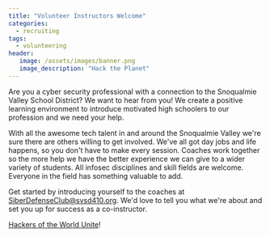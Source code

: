 ```yaml
---
title: "Volunteer Instructors Welcome"
categories:
  - recruiting
tags:
  - volunteering
header:
   image: /assets/images/banner.png
   image_description: "Hack the Planet"
---
```

Are you a cyber security professional with a connection to the Snoqualmie Valley
School District? We want to hear from you! We create a positive learning
environment to introduce motivated high schoolers to our profession and we need
your help.

With all the awesome tech talent in and around the Snoqualmie Valley we're sure
there are others willing to get involved. We've all got day jobs and life
happens, so you don't have to make every session. Coaches work together so the
more help we have the better experience we can give to a wider variety of
students. All infosec disciplines and skill fields are welcome. Everyone in the
field has something valuable to add.

Get started by introducing yourself to the coaches at
[SiberDefenseClub@svsd410.org](mailto:SiberDefenseClub@svsd410.org). We'd love
to tell you what we're about and set you up for success as a co-instructor.

[Hackers of the World Unite](https://www.youtube.com/watch?v=l6gXhPFHRDo)!